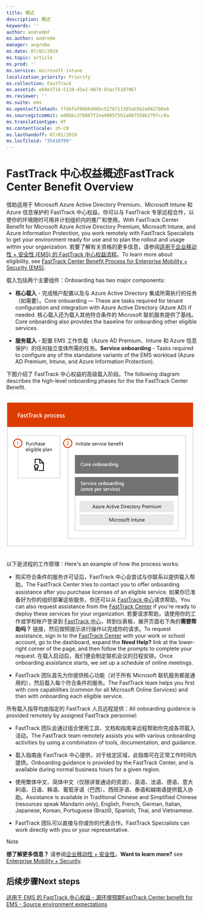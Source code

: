 ```yaml
---
title: 概述
description: 概述
keywords: ''
author: andredm7
ms.author: andredm
manager: angrobe
ms.date: 07/02/2019
ms.topic: article
ms.prod: ''
ms.service: microsoft-intune
localization_priority: Priority
ms.collection: FastTrack
ms.assetid: e60e3714-5120-41e2-9878-83ac75107967
ms.reviewer: ''
ms.suite: ems
ms.openlocfilehash: ffdbfaf06b6d96bc5276711385ab5b2a0427b6e6
ms.sourcegitcommit: ed0bbc37b887f2ea408575b1a667550b2797cc0a
ms.translationtype: HT
ms.contentlocale: zh-CN
ms.lasthandoff: 07/01/2019
ms.locfileid: "35410799"
---
```

# <a name="fasttrack-center-benefit-overview"></a><span data-ttu-id="aee32-103">FastTrack 中心权益概述</span><span class="sxs-lookup"><span data-stu-id="aee32-103">FastTrack Center Benefit Overview</span></span>

<span data-ttu-id="aee32-104">借助适用于 Microsoft Azure Active Directory Premium、Microsoft Intune 和 Azure 信息保护的 FastTrack 中心权益，你可以与 FastTrack 专家远程合作，以使你的环境随时可用并计划组织内的推广和使用。</span><span class="sxs-lookup"><span data-stu-id="aee32-104">With FastTrack Center Benefit for Microsoft Azure Active Directory Premium, Microsoft Intune, and Azure Information Protection, you work remotely with FastTrack Specialists to get your environment ready for use and to plan the rollout and usage within your organization.</span></span> <span data-ttu-id="aee32-105">若要了解有关资格的更多信息，请参阅[适用于企业移动性 + 安全性 (EMS) 的 FastTrack 中心权益流程](EMS-fasttrack-process.md)。</span><span class="sxs-lookup"><span data-stu-id="aee32-105">To learn more about eligibility, see [FastTrack Center Benefit Process for Enterprise Mobility + Security (EMS)](EMS-fasttrack-process.md).</span></span>

<span data-ttu-id="aee32-106">载入包括两个主要组件：</span><span class="sxs-lookup"><span data-stu-id="aee32-106">Onboarding has two major components:</span></span>

-   <span data-ttu-id="aee32-107">**核心载入** - 完成租户配置以及与 Azure Active Directory 集成所需执行的任务（如需要）。</span><span class="sxs-lookup"><span data-stu-id="aee32-107">Core onboarding — These are tasks required for tenant configuration and integration with Azure Active Directory (Azure AD) if needed.</span></span> <span data-ttu-id="aee32-108">核心载入还为载入其他符合条件的 Microsoft 联机服务提供了基线。</span><span class="sxs-lookup"><span data-stu-id="aee32-108">Core onboarding also provides the baseline for onboarding other eligible services.</span></span>

-   <span data-ttu-id="aee32-109">**服务载入** - 配置 EMS 工作负载（Azure AD Premium、Intune 和 Azure 信息保护）的任何独立变体所需的任务。</span><span class="sxs-lookup"><span data-stu-id="aee32-109">**Service onboarding** - Tasks required to configure any of the standalone variants of the EMS workload (Azure AD Premium, Intune, and Azure Information Protection).</span></span>

<span data-ttu-id="aee32-110">下图介绍了 FastTrack 中心权益的高级载入阶段。</span><span class="sxs-lookup"><span data-stu-id="aee32-110">The following diagram describes the high-level onboarding phases for the the FastTrack Center Benefit.</span></span>

![使用 FastTrack 中心权益的高级载入阶段](./media/ft-onboarding-process.png)

<span data-ttu-id="aee32-112">以下是流程的工作原理：</span><span class="sxs-lookup"><span data-stu-id="aee32-112">Here's an example of how the process works:</span></span>

- <span data-ttu-id="aee32-113">购买符合条件的服务许可证后，FastTrack 中心会尝试与你联系以提供载入帮助。</span><span class="sxs-lookup"><span data-stu-id="aee32-113">The FastTrack Center tries to contact you to offer onboarding assistance after you purchase licenses of an eligible service.</span></span> <span data-ttu-id="aee32-114">如果你已准备好为你的组织部署这些服务，你还可以从 [FastTrack 中心](https://go.microsoft.com/fwlink/?linkid=780698)请求帮助。</span><span class="sxs-lookup"><span data-stu-id="aee32-114">You can also request assistance from the [FastTrack Center](https://go.microsoft.com/fwlink/?linkid=780698) if you're ready to deploy these services for your organization.</span></span> <span data-ttu-id="aee32-115">若要请求帮助，请使用你的工作或学校帐户登录到 [FastTrack 中心](https://go.microsoft.com/fwlink/?linkid=780698)，转到仪表板，展开页面右下角的**需要帮助吗？** 链接，然后按照提示进行操作以完成你的请求。</span><span class="sxs-lookup"><span data-stu-id="aee32-115">To request assistance, sign in to the [FastTrack Center](https://go.microsoft.com/fwlink/?linkid=780698) with your work or school account, go to the dashboard, expand the **Need Help?** link at the lower-right corner of the page, and then follow the prompts to complete your request.</span></span> <span data-ttu-id="aee32-116">在载入启动后，我们便会制定联机会议的日程安排。</span><span class="sxs-lookup"><span data-stu-id="aee32-116">Once onboarding assistance starts, we set up a schedule of online meetings.</span></span>

-   <span data-ttu-id="aee32-117">FastTrack 团队首先为你提供核心功能（对于所有 Microsoft 联机服务都是通用的），然后载入每个符合条件的服务。</span><span class="sxs-lookup"><span data-stu-id="aee32-117">The FastTrack team helps you first with core capabilities (common for all Microsoft Online Services) and then with onboarding each eligible service.</span></span>

<span data-ttu-id="aee32-118">所有载入指导均由指定的 FastTrack 人员远程提供：</span><span class="sxs-lookup"><span data-stu-id="aee32-118">All onboarding guidance is provided remotely by assigned FastTrack personnel:</span></span>

-   <span data-ttu-id="aee32-119">FastTrack 团队会通过组合使用工具、文档和指南来远程帮助你完成各项载入活动。</span><span class="sxs-lookup"><span data-stu-id="aee32-119">The FastTrack team remotely assists you with various onboarding activities by using a combination of tools, documentation, and guidance.</span></span>

-   <span data-ttu-id="aee32-120">载入指南由 FastTrack 中心提供，对于给定区域，此指南可在正常工作时间内提供。</span><span class="sxs-lookup"><span data-stu-id="aee32-120">Onboarding guidance is provided by the FastTrack Center, and is available during normal business hours for a given region.</span></span>

-   <span data-ttu-id="aee32-121">使用繁体中文、简体中文（仅限讲普通话的资源）、英语、法语、德语、意大利语、日语、韩语、葡萄牙语（巴西）、西班牙语、泰语和越南语提供载入协助。</span><span class="sxs-lookup"><span data-stu-id="aee32-121">Assistance is available in Traditional Chinese and Simplified Chinese (resources speak Mandarin only), English, French, German, Italian, Japanese, Korean, Portuguese (Brazil), Spanish, Thai, and Vietnamese.</span></span>

-   <span data-ttu-id="aee32-122">FastTrack 团队可以直接与你或你的代表合作。</span><span class="sxs-lookup"><span data-stu-id="aee32-122">FastTrack Specialists can work directly with you or your representative.</span></span>

> [!NOTE]
> <span data-ttu-id="aee32-123">**想了解更多信息？** 请参阅[企业移动性 + 安全性](https://www.microsoft.com/cloud-platform/enterprise-mobility)。</span><span class="sxs-lookup"><span data-stu-id="aee32-123">**Want to learn more?** see [Enterprise Mobility + Security](https://www.microsoft.com/cloud-platform/enterprise-mobility).</span></span>

## <a name="next-steps"></a><span data-ttu-id="aee32-124">后续步骤</span><span class="sxs-lookup"><span data-stu-id="aee32-124">Next steps</span></span>

[<span data-ttu-id="aee32-125">适用于 EMS 的 FastTrack 中心权益 - 源环境预期</span><span class="sxs-lookup"><span data-stu-id="aee32-125">FastTrack Center benefit for EMS - Source environment expectations</span></span>](EMS-source-environment-expectations.md)
